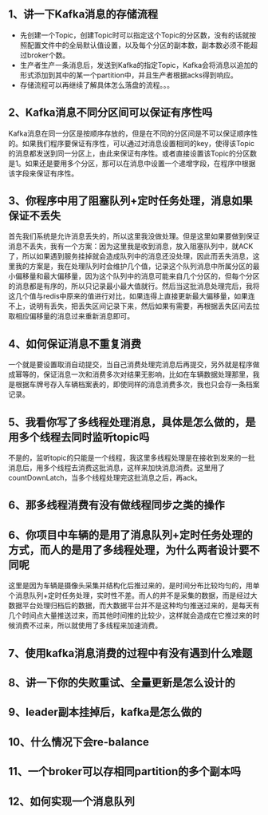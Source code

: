 ## 1、讲一下Kafka消息的存储流程

* 先创建一个Topic，创建Topic时可以指定这个Topic的分区数，没有的话就按照配置文件中的全局默认值设置，以及每个分区的副本数，副本数必须不能超过broker个数。
* 生产者生产一条消息后，发送到Kafka的指定Topic，Kafka会将消息以追加的形式添加到其中的某一个partition中，并且生产者根据acks得到响应。
* 存储流程可以再继续了解具体怎么落盘的流程。。。

## 2、Kafka消息不同分区间可以保证有序性吗

Kafka消息在同一分区是按顺序存放的，但是在不同的分区间是不可以保证顺序性的。如果我们程序要保证有序性，可以通过对消息设置相同的key，使得该Topic的消息都发送到同一分区上，由此来保证有序性。或者直接设置该Topic的分区数是1。如果还是要用多个分区，那可以在消息中设置一个递增字段，在程序中根据该字段来保证有序性。

## 3、你程序中用了阻塞队列+定时任务处理，消息如果保证不丢失

首先我们系统是允许消息丢失的，所以这里我没做处理。但是这里如果要做到保证消息不丢失，我有一个方案：因为这里我是收到消息，放入阻塞队列中，就ACK了，所以如果遇到服务挂掉就会造成队列中的消息还没处理，因此而丢失消息，这里我的方案是，我在处理队列时会维护几个值，记录这个队列消息中所属分区的最小偏移量和最大偏移量，因为这个队列中的消息可能来自几个分区的，但每个分区的消息都是有序的，所以只记录最小最大值就行。然后当这批消息处理完后，我将这几个值与redis中原来的值进行对比，如果连得上直接更新最大偏移量，如果连不上，说明有丢失，把丢失区间记录下来，然后如果有需要，再根据丢失区间去拉取相应偏移量的消息过来重新消息即可。

## 4、如何保证消息不重复消费

一个就是要设置取消自动提交，当自己消费处理完消息后再提交，另外就是程序做成幂等的，保证消息一次和消费多次对结果无影响，比如在车辆数据处理那里，我是根据车牌号存入车辆档案表的，即使同样的消息消费多次，我也只会存一条档案记录。

## 5、我看你写了多线程处理消息，具体是怎么做的，是用多个线程去同时监听topic吗

不是的，监听topic的只能是一个线程，我这里多线程处理是在接收到发来的一批消息后，用多个线程去消费这批消息，这样来加快消息消费。这里用了countDownLatch，当多个线程处理完这批消息之后，再ack。

## 6、那多线程消费有没有做线程同步之类的操作

## 6、你项目中车辆的是用了消息队列+定时任务处理的方式，而人的是用了多线程处理，为什么两者设计要不同呢

这里是因为车辆是摄像头采集并结构化后推过来的，是时间分布比较均匀的，用单个消息队列+定时任务处理，实时性不差。而人的并不是采集的数据，而是经过大数据平台处理归档后的数据，而大数据平台并不是这种均匀推送过来的，是每天有几个时间点大量推送过来，而其他时间推的比较少，这样就会造成在它推过来的时候消费不过来，所以就使用了多线程来加速消费。

## 7、使用kafka消息消费的过程中有没有遇到什么难题

## 8、讲一下你的失败重试、全量更新是怎么设计的

## 9、leader副本挂掉后，kafka是怎么做的

## 10、什么情况下会re-balance

## 11、一个broker可以存相同partition的多个副本吗

## 12、如何实现一个消息队列